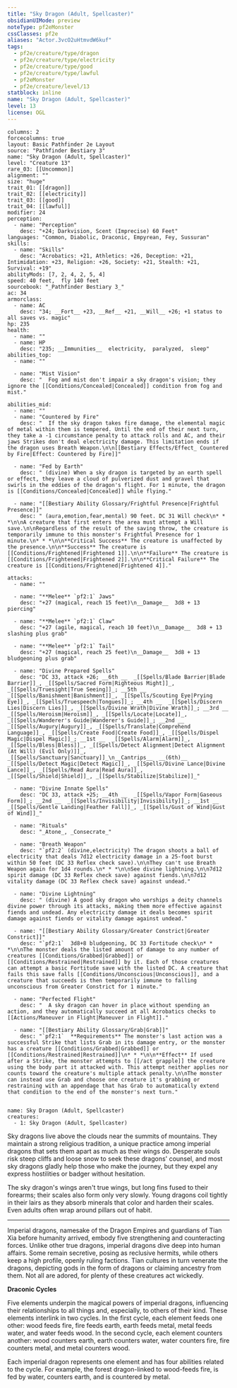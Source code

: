 ```yaml
---
title: "Sky Dragon (Adult, Spellcaster)"
obsidianUIMode: preview
noteType: pf2eMonster
cssClasses: pf2e
aliases: "Actor.3vcO2uHtmvdW6kuf" 
tags:
  - pf2e/creature/type/dragon
  - pf2e/creature/type/electricity
  - pf2e/creature/type/good
  - pf2e/creature/type/lawful
  - pf2eMonster
  - pf2e/creature/level/13
statblock: inline
name: "Sky Dragon (Adult, Spellcaster)"
level: 13
license: OGL
---
```


```statblock
columns: 2
forcecolumns: true
layout: Basic Pathfinder 2e Layout
source: "Pathfinder Bestiary 3"
name: "Sky Dragon (Adult, Spellcaster)"
level: "Creature 13"
rare_03: [[Uncommon]]
alignment: ""
size: "huge"
trait_01: [[dragon]]
trait_02: [[electricity]]
trait_03: [[good]]
trait_04: [[lawful]]
modifier: 24
perception:
  - name: "Perception"
    desc: "+24; Darkvision, Scent (Imprecise) 60 Feet"
languages: "Common, Diabolic, Draconic, Empyrean, Fey, Sussuran"
skills:
  - name: "Skills"
    desc: "Acrobatics: +21, Athletics: +26, Deception: +21, Intimidation: +23, Religion: +26, Society: +21, Stealth: +21, Survival: +19"
abilityMods: [7, 2, 4, 2, 5, 4]
speed: 40 feet,  fly 140 feet
sourcebook: "_Pathfinder Bestiary 3_"
ac: 34
armorclass:
  - name: AC
    desc: "34; __Fort__ +23, __Ref__ +21, __Will__ +26; +1 status to all saves vs. magic"
hp: 235
health:
  - name: ""
  - name: HP
    desc: "235; __Immunities__  electricity,  paralyzed,  sleep"
abilities_top:
  - name: ""

  - name: "Mist Vision"
    desc: "  Fog and mist don't impair a sky dragon's vision; they ignore the [[Conditions/Concealed|Concealed]] condition from fog and mist."

abilities_mid:
  - name: ""
  - name: "Countered by Fire"
    desc: "  If the sky dragon takes fire damage, the elemental magic of metal within them is tempered. Until the end of their next turn, they take a -1 circumstance penalty to attack rolls and AC, and their jaws Strikes don't deal electricity damage. This limitation ends if the dragon uses Breath Weapon.\n\n[[Bestiary Effects/Effect_ Countered by Fire|Effect: Countered by Fire]]"

  - name: "Fed by Earth"
    desc: " (divine) When a sky dragon is targeted by an earth spell or effect, they leave a cloud of pulverized dust and gravel that swirls in the eddies of the dragon's flight. For 1 minute, the dragon is [[Conditions/Concealed|Concealed]] while flying."

  - name: "[[Bestiary Ability Glossary/Frightful Presence|Frightful Presence]]"
    desc: " (aura,emotion,fear,mental) 90 feet. DC 31 Will check\n* * *\n\nA creature that first enters the area must attempt a Will save.\n\nRegardless of the result of the saving throw, the creature is temporarily immune to this monster's Frightful Presence for 1 minute.\n* * *\n\n**Critical Success** The creature is unaffected by the presence.\n\n**Success** The creature is [[Conditions/Frightened|Frightened 1]].\n\n**Failure** The creature is [[Conditions/Frightened|Frightened 2]].\n\n**Critical Failure** The creature is [[Conditions/Frightened|Frightened 4]]."

attacks:
  - name: ""

  - name: "**Melee** `pf2:1` Jaws"
    desc: "+27 (magical, reach 15 feet)\n__Damage__  3d8 + 13 piercing"

  - name: "**Melee** `pf2:1` Claw"
    desc: "+27 (agile, magical, reach 10 feet)\n__Damage__  3d8 + 13 slashing plus grab"

  - name: "**Melee** `pf2:1` Tail"
    desc: "+27 (magical, reach 25 feet)\n__Damage__  3d8 + 13 bludgeoning plus grab"

  - name: "Divine Prepared Spells"
    desc: "DC 33, attack +26; __6th __  _[[Spells/Blade Barrier|Blade Barrier]]_, _[[Spells/Sacred Form|Righteous Might]]_, _[[Spells/Truesight|True Seeing]]_; __5th __  _[[Spells/Banishment|Banishment]]_, _[[Spells/Scouting Eye|Prying Eye]]_, _[[Spells/Truespeech|Tongues]]_; __4th __  _[[Spells/Discern Lies|Discern Lies]]_, _[[Spells/Divine Wrath|Divine Wrath]]_; __3rd __  _[[Spells/Heroism|Heroism]]_, _[[Spells/Locate|Locate]]_, _[[Spells/Wanderer's Guide|Wanderer's Guide]]_; __2nd __  _[[Spells/Augury|Augury]]_, _[[Spells/Translate|Comprehend Language]]_, _[[Spells/Create Food|Create Food]]_, _[[Spells/Dispel Magic|Dispel Magic]]_; __1st __  _[[Spells/Alarm|Alarm]]_, _[[Spells/Bless|Bless]]_, _[[Spells/Detect Alignment|Detect Alignment (At Will) (Evil Only)]]_, _[[Spells/Sanctuary|Sanctuary]]_\n__Cantrips__  __(6th)__ _[[Spells/Detect Magic|Detect Magic]]_, _[[Spells/Divine Lance|Divine Lance]]_, _[[Spells/Read Aura|Read Aura]]_, _[[Spells/Shield|Shield]]_, _[[Spells/Stabilize|Stabilize]]_"

  - name: "Divine Innate Spells"
    desc: "DC 33, attack +25; __4th __  _[[Spells/Vapor Form|Gaseous Form]]_; __2nd __  _[[Spells/Invisibility|Invisibility]]_; __1st __  _[[Spells/Gentle Landing|Feather Fall]]_, _[[Spells/Gust of Wind|Gust of Wind]]_"

  - name: "Rituals"
    desc: "_Atone_, _Consecrate_"

  - name: "Breath Weapon"
    desc: "`pf2:2` (divine,electricity) The dragon shoots a ball of electricity that deals 7d12 electricity damage in a 25-foot burst within 50 feet (DC 33 Reflex check save).\n\nThey can't use Breath Weapon again for 1d4 rounds.\n* * *\n\nSee divine lightning.\n\n7d12 spirit damage (DC 33 Reflex check save) against fiends.\n\n7d12 vitality damage (DC 33 Reflex check save) against undead."

  - name: "Divine Lightning"
    desc: " (divine) A good sky dragon who worships a deity channels divine power through its attacks, making them more effective against fiends and undead. Any electricity damage it deals becomes spirit damage against fiends or vitality damage against undead."

  - name: "[[Bestiary Ability Glossary/Greater Constrict|Greater Constrict]]"
    desc: "`pf2:1`  3d8+8 bludgeoning, DC 33 Fortitude check\n* * *\n\nThe monster deals the listed amount of damage to any number of creatures [[Conditions/Grabbed|Grabbed]] or [[Conditions/Restrained|Restrained]] by it. Each of those creatures can attempt a basic Fortitude save with the listed DC. A creature that fails this save falls [[Conditions/Unconscious|Unconscious]], and a creature that succeeds is then temporarily immune to falling unconscious from Greater Constrict for 1 minute."

  - name: "Perfected Flight"
    desc: "  A sky dragon can hover in place without spending an action, and they automatically succeed at all Acrobatics checks to [[Actions/Maneuver in Flight|Maneuver in Flight]]."

  - name: "[[Bestiary Ability Glossary/Grab|Grab]]"
    desc: "`pf2:1`  **Requirements** The monster's last action was a successful Strike that lists Grab in its damage entry, or the monster has a creature [[Conditions/Grabbed|Grabbed]] or [[Conditions/Restrained|Restrained]]\n* * *\n\n**Effect** If used after a Strike, the monster attempts to [[/act grapple]] the creature using the body part it attacked with. This attempt neither applies nor counts toward the creature's multiple attack penalty.\n\nThe monster can instead use Grab and choose one creature it's grabbing or restraining with an appendage that has Grab to automatically extend that condition to the end of the monster's next turn."
 
```

```encounter-table
name: Sky Dragon (Adult, Spellcaster)
creatures:
  - 1: Sky Dragon (Adult, Spellcaster)
```



Sky dragons live above the clouds near the summits of mountains. They maintain a strong religious tradition, a unique practice among imperial dragons that sets them apart as much as their wings do. Desperate souls risk steep cliffs and loose snow to seek these dragons' counsel, and most sky dragons gladly help those who make the journey, but they expel any express hostilities or badger without hesitation.

The sky dragon's wings aren't true wings, but long fins fused to their forearms; their scales also form only very slowly. Young dragons coil tightly in their lairs as they absorb minerals that color and harden their scales. Even adults often wrap around pillars out of habit.

* * *

Imperial dragons, namesake of the Dragon Empires and guardians of Tian Xia before humanity arrived, embody five strengthening and counteracting forces. Unlike other true dragons, imperial dragons dive deep into human affairs. Some remain secretive, posing as reclusive hermits, while others keep a high profile, openly ruling factions. Tian cultures in turn venerate the dragons, depicting gods in the form of dragons or claiming ancestry from them. Not all are adored, for plenty of these creatures act wickedly.

**Draconic Cycles**

Five elements underpin the magical powers of imperial dragons, influencing their relationships to all things and, especially, to others of their kind. These elements interlink in two cycles. In the first cycle, each element feeds one other: wood feeds fire, fire feeds earth, earth feeds metal, metal feeds water, and water feeds wood. In the second cycle, each element counters another: wood counters earth, earth counters water, water counters fire, fire counters metal, and metal counters wood.

Each imperial dragon represents one element and has four abilities related to the cycle. For example, the forest dragon-linked to wood-feeds fire, is fed by water, counters earth, and is countered by metal.
